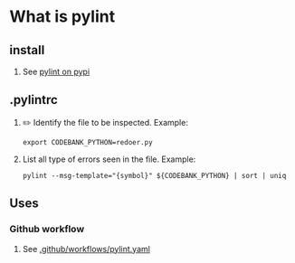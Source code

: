# What is pylint

## install

1. See [pylint on pypi](https://pypi.org/project/pylint/)

## .pylintrc

1. :pencil2: Identify the file to be inspected.
   Example:

    ```console
    export CODEBANK_PYTHON=redoer.py
    ```

1. List all type of errors seen in the file.
   Example:

    ```console
    pylint --msg-template="{symbol}" ${CODEBANK_PYTHON} | sort | uniq
    ```

## Uses

### Github workflow

1. See [.github/workflows/pylint.yaml](https://github.com/richiebono/stream-loader/blob/main/.github/workflows/pylint.yaml)

